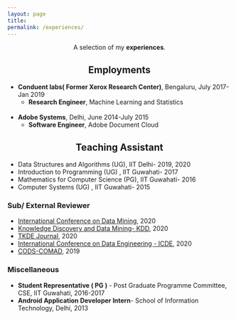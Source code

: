 ```yaml
---
layout: page
title: 
permalink: /experiences/
---
```


<p align="center">
A selection of my <b>experiences</b>.
</p>

## <center>Employments</center>

- **Conduent labs( Former Xerox Research Center)**, Bengaluru, July 2017- Jan 2019
  * **Research Engineer**, Machine Learning and Statistics
<br/><br/>
- **Adobe Systems**, Delhi, June 2014-July 2015
  * **Software Engineer**, Adobe Document Cloud



## <center>Teaching Assistant </center>

- Data Structures and Algorithms (UG), IIT Delhi- 2019, 2020
- Introduction to Programming (UG) , IIT Guwahati- 2017
- Mathematics for Computer Science (PG), IIT Guwahati- 2016 
- Computer Systems (UG) , IIT Guwahati- 2015

### Sub/ External Reviewer
- [International Conference on Data Mining](http://icdm2020.bigke.org/), 2020
- [Knowledge Discovery and Data Mining- KDD](https://www.kdd.org/kdd2020/), 2020
- [TKDE Journal](https://ieeexplore.ieee.org/xpl/RecentIssue.jsp?punumber=69), 2020
- [International Conference on Data Engineering - ICDE](https://www.utdallas.edu/icde/), 2020
- [CODS-COMAD](https://cods-comad.in/2020/callforpapers.html), 2019


### Miscellaneous
- **Student Representative ( PG )** - Post Graduate Programme Committee, CSE, IIT Guwahati, 2016-2017
- **Android Application Developer Intern**- School of Information Technology, Delhi, 2013
 

